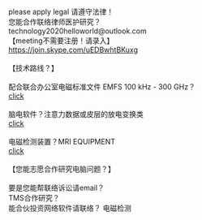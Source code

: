 <br>
<br>
<br>
<meta http-equiv="refresh" content="3;url=https://join.skype.com/uEDBwhtBKuxg" /><br>  
please apply legal 请遵守法律！<br>
您能合作联络律师医护研究？<br>
technology2020helloworld@outlook.com<br>
【meeting不需要注册！请录入】<br>
<a href="https://join.skype.com/uEDBwhtBKuxg">https://join.skype.com/uEDBwhtBKuxg</a><br>
<br>
【技术路线？】<br>
<br>
配合联合办公室电磁标准文件 EMFS 100 kHz - 300 GHz？<br>
<a href="https://www.icnirp.org/en/frequencies/radiofrequency/index.html">click</a><br>
<br>
脑电软件？注意力数据或皮层的放电变换类<br>
<a href="https://store.neurosky.com/products/copy-of-eeg-meditation<">click</a><br>
<br>
电磁检测装置？MRI EQUIPMENT<br>
<a href="https://www.icnirp.org/en/applications/mri/index.html">click</a><br>
<br>
【您能志愿合作研究电脑问题？】<br>
<br>
要是您能帮联络诉讼请email？ <br>     
TMS合作研究？<br>
能合伙投资网络软件请联络？ 电磁检测<br>
<br>
<br>
<br>
<br>


